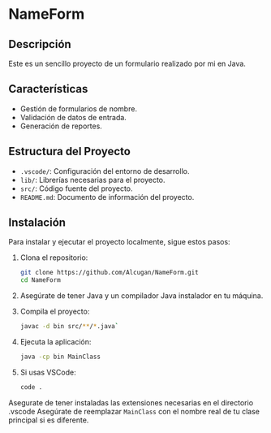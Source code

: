 # NameForm

## Descripción
Este es un sencillo proyecto de un formulario realizado por mi en Java.

## Características
- Gestión de formularios de nombre.
- Validación de datos de entrada.
- Generación de reportes.

## Estructura del Proyecto
- `.vscode/`: Configuración del entorno de desarrollo.
- `lib/`: Librerías necesarias para el proyecto.
- `src/`: Código fuente del proyecto.
- `README.md`: Documento de información del proyecto.

## Instalación
Para instalar y ejecutar el proyecto localmente, sigue estos pasos:

1. Clona el repositorio:
   ```bash
   git clone https://github.com/Alcugan/NameForm.git
   cd NameForm

2. Asegúrate de tener Java y un compilador Java instalador en tu máquina.

3. Compila el proyecto:
   ```bash
   javac -d bin src/**/*.java`

5. Ejecuta la aplicación:
   ```bash
   java -cp bin MainClass

7. Si usas VSCode:
   ```bash
   code .
   ```
Asegurate de tener instaladas las extensiones necesarias en el directorio .vscode
Asegúrate de reemplazar `MainClass` con el nombre real de tu clase principal si es diferente.
   
